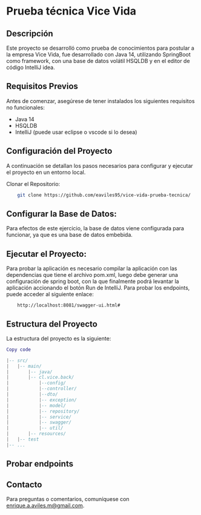 # Prueba técnica Vice Vida

## Descripción
Este proyecto se desarrolló como prueba de conocimientos para postular a la empresa Vice Vida, fue desarrollado con Java 14, utilizando SpringBoot como framework, con una base de datos volátil HSQLDB y en el editor de código IntelliJ idea.

## Requisitos Previos
Antes de comenzar, asegúrese de tener instalados los siguientes requisitos no funcionales:
* Java 14
* HSQLDB
* IntelliJ (puede usar eclipse o vscode si lo desea)

## Configuración del Proyecto
A continuación se detallan los pasos necesarios para configurar y ejecutar el proyecto en un entorno local.

Clonar el Repositorio:

```bash
    git clone https://github.com/eaviles95/vice-vida-prueba-tecnica/
```
## Configurar la Base de Datos:
Para efectos de este ejercicio, la base de datos viene configurada para funcionar, ya que es una base de datos embebida.

## Ejecutar el Proyecto:
Para probar la aplicación es necesario compilar la aplicación con las dependencias que tiene el archivo pom.xml, luego 
debe generar una configuración de spring boot, con la que finalmente podrá levantar la aplicación accionando el botón Run de IntelliJ.
Para probar los endpoints, puede acceder al siguiente enlace:

```swagger
    http://localhost:8081/swagger-ui.html#
```

## Estructura del Proyecto
La estructura del proyecto es la siguiente:

```lua
Copy code

|-- src/
|   |-- main/
|       |-- java/
|       |-- cl.vice.back/
|           |--config/
|           |--controller/
|           |--dto/
|           |-- exception/
|           |-- model/
|           |-- repository/
|           |-- service/
|           |-- swagger/
|           |-- util/
|       |-- resources/
|   |-- test
|-- ...
```
## Probar endpoints

## Contacto
Para preguntas o comentarios, comuníquese con enrique.a.aviles.m@gmail.com.
